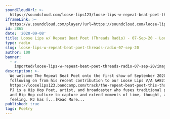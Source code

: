 ```yaml
---
soundCloudUrl: >-
  https://soundcloud.com/loose-lips123/loose-lips-w-repeat-beat-poet-threads-radio-07-sep-20
iframeLink: >-
  https://w.soundcloud.com/player/?url=https://soundcloud.com/loose-lips123/loose-lips-w-repeat-beat-poet-threads-radio-07-sep-20&color=00aabb&auto_play=false&hide_related=false&show_comments=true&show_user=true&show_reposts=false
id: 3865
date: '2020-09-08'
title: Loose Lips w/ Repeat Beat Poet (Threads Radio) - 07-Sep-20 - Loose Lips
type: radio
slug: loose-lips-w-repeat-beat-poet-threads-radio-07-sep-20
author: 100
banner:
  - >-
    imported/loose-lips-w-repeat-beat-poet-threads-radio-07-sep-20/image3865.jpeg
description: >-
  We welcome The Repeat Beat Poet onto the first show of September 2020,
  following on from his recent contribution to our Loose Lips V/A &#8211;
  https://looselips123.bandcamp.com/track/the-repeat-beat-poet-this-that-feat-safenath.
  PJ is a Hip Hop Poet, artist, and broadcaster who fuses traditional poetics
  and Hip Hop culture to capture and extend moments of time, thought, and
  feeling. PJ has [...]Read More...
published: true
tags: Poetry
---
```

